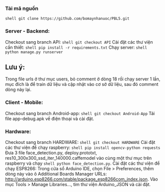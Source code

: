 ### Tải mã nguồn
```shell git clone https://github.com/bomaynhanuoc/PBL5.git```
### Server - Backend:
Checkout sang branch API:
```shell git checkout API```
Cài đặt các thư viện cần thiết:
```shell pip install -r requirements.txt```
Chạy server:
```shell python manage.py runserver```
## Lưu ý:
Trong file urls ở thư mục users, bỏ comment ở dòng 18 rồi chạy server 1 lần, mục đích là để train dữ liệu và cập nhật vào cơ sở dữ liệu, sau đó comment dòng này lại.
### Client - Mobile:
Checkout sang branch Android-app:
```shell git checkout Android-App```
Tải file app-debug.apk về điện thoại và cài đặt.
### Hardware:
Checkout sang branch HARDWARE:
```shell git checkout HARDWARE```
Cài đặt các thư viện để chạy raspberry:
```shell pip install opencv-python requests```
Đưa 3 file face_detection.py, deploy.prototxt, res10_300x300_ssd_iter_140000.caffemodel vào cùng một thư mục trên raspberry và chạy ```shell python face_detection.py```.
Cài đặt các thư viện để chạy ESP8266:
Trong cửa sổ Arduino IDE, chọn File > Preferences, thêm dòng này vào ô Additional Boards Manager URLs: http://arduino.esp8266.com/stable/package_esp8266com_index.json.
Vào mục Tools > Manage Libraries..., tìm thư viện Arduino_JSON và cài đặt.
